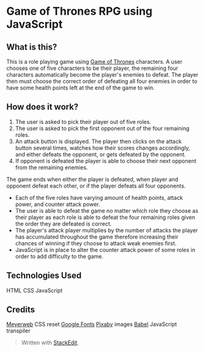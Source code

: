 # Game of Thrones RPG using JavaScript

## What is this?

This is a role playing game using [Game of Thrones](http://www.georgerrmartin.com/) characters. A user chooses one of five characters to be their player, the remaining four characters automatically become the player's enemies to defeat. The player then must choose the correct order of defeating all four enemies in order to have some health points left at the end of the game to win.

## How does it work?

1. The user is asked to pick their player out of five roles. 
2. The user is asked to pick the first opponent out of the four remaining roles. 
3. An attack button is displayed. The player then clicks on the attack button several times, watches how their scores changes accordingly, and either defeats the opponent, or gets defeated by the opponent. 
4. If opponent is defeated the player is able to choose their next opponent from the remaining enemies.

The game ends when either the player is defeated, when player and opponent defeat each other, or if the player defeats all four opponents.

- Each of the five roles have varying amount of health points, attack power, and counter attack power. 
- The user is able to defeat the game no matter which role they choose as their player as each role is able to defeat the four remaining roles given the order they are defeated is correct.
-  The player's attack player multiplies by the number of attacks the player has accumulated throughout the game therefore increasing their chances of winning if they choose to attack weak enemies first.
- JavaScript is in place to alter the counter attack power of some roles in order to add difficulty to the game.

## Technologies Used
HTML
CSS
JavaScript


## Credits
[Meyerweb](http://meyerweb.com/eric/tools/css/reset/) CSS reset 
[Google Fonts](https://fonts.google.com/specimen/UnifrakturMaguntia)
[Pixaby](https://fonts.google.com/specimen/UnifrakturMaguntia) images
[Babel](https://babeljs.io/) JavaScript transpiler

> Written with [StackEdit](https://stackedit.io/).


